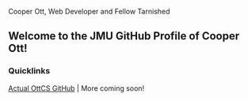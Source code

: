 <p>Cooper Ott, Web Developer and Fellow Tarnished</p>
<h2>Welcome to the JMU GitHub Profile of Cooper Ott!</h2>

<h3>Quicklinks</h3>
<p><a href="https://github.com/OttCS">Actual OttCS GitHub</a> | More coming soon!</p>
